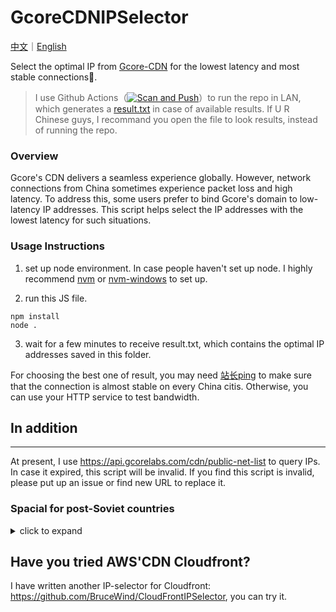 # GcoreCDNIPSelector

[中文](https://github.com/BruceWind/GcoreCDNIPSelector/blob/main/README_zh.md)｜[English](https://github.com/BruceWind/GcoreCDNIPSelector/blob/main/README.md)

Select the optimal IP from [Gcore-CDN](https://gcore.com/cdn/) for the lowest latency and most stable connections📶.

> I use Github Actions（[![Scan and Push](https://github.com/BruceWind/GcoreCDNIPSelector/actions/workflows/daily-cron-action.yml/badge.svg)](https://github.com/BruceWind/GcoreCDNIPSelector/actions/workflows/daily-cron-action.yml)）to run the repo in LAN, which generates a [result.txt](/result.txt) in case of available results. If U R Chinese guys, I recommand you open the file to look results, instead of running the repo.

### Overview
Gcore's CDN delivers a seamless experience globally. However, network connections from China sometimes experience packet loss and high latency. To address this, some users prefer to bind Gcore's domain to low-latency IP addresses. This script helps select the IP addresses with the lowest latency for such situations.


### Usage Instructions

1. set up node environment.
In case people haven't set up node. I highly recommend [nvm](https://github.com/nvm-sh/nvm) or [nvm-windows](https://github.com/coreybutler/nvm-windows.) to set up.

2. run this JS file.
```
npm install
node .
```

3. wait for a few minutes to receive result.txt, which contains the optimal IP addresses saved in this folder.


For choosing the best one of result, you may need [站长ping](https://ping.chinaz.com/) to make sure that the connection is almost stable on every China citis. Otherwise, you can use your HTTP service to test bandwidth.


## In addition
----------------------------------

At present, I use https://api.gcorelabs.com/cdn/public-net-list to query IPs. In case it expired, this script will be invalid. If you find this script is invalid, please put up an issue or find new URL to replace it.

###  Spacial for post-Soviet countries
<details>
  <summary>click to expand </summary>
  I know some countries, like China, have a strong internet censorship system called the Great Firewall (GFW). It's even stricter than China's version. You might have had trouble downloading IP ranges during running this script. To fix this, I have a backup plan. I will use Github actions to save IP ranges in this repository every week. You can turn off the code `fetchWithTimeout()`. If you don't do that, it will still work, but it might take more time to finish.
  
</details>



## Have you tried AWS'CDN Cloudfront?

I have written another IP-selector for Cloudfront: https://github.com/BruceWind/CloudFrontIPSelector, you can try it.

